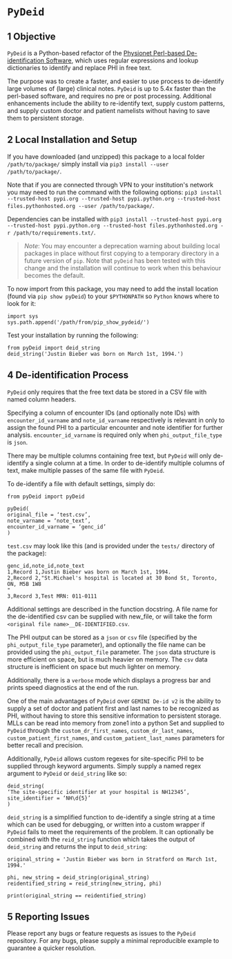 # `PyDeid`

## 1 Objective

`PyDeid` is a Python-based refactor of the [Physionet Perl-based De-identification Software](https://physionet.org/content/deid/1.1/), which uses regular expressions and lookup dictionaries to identify and replace PHI in free text.

The purpose was to create a faster, and easier to use process to de-identify large volumes of (large) clinical notes. `PyDeid` is up to 5.4x faster than the perl-based software, and requires no pre or post processing. Additional enhancements include the ability to re-identify text, supply custom patterns, and supply custom doctor and patient namelists without having to save them to persistent storage.

## 2 Local Installation and Setup

If you have downloaded (and unzipped) this package to a local folder `/path/to/package/` simply install via `pip3 install --user /path/to/package/`. 

Note that if you are connected through VPN to your institution's network you may need to run the command with the following options: `pip3 install --trusted-host pypi.org --trusted-host pypi.python.org --trusted-host files.pythonhosted.org --user /path/to/package/`.

Dependencies can be installed with `pip3 install --trusted-host pypi.org --trusted-host pypi.python.org --trusted-host files.pythonhosted.org -r /path/to/requirements.txt/`.

> *Note*: You may encounter a deprecation warning about building local packages in place without first copying to a temporary directory in a future version of `pip`. Note that `pyDeid` has been tested with this change and the installation will continue to work when this behaviour becomes the default.

To now import from this package, you may need to add the install location (found via `pip show pyDeid`) to your `$PYTHONPATH` so `Python` knows where to look for it:

```
import sys
sys.path.append('/path/from/pip_show_pydeid/')
```

Test your installation by running the following:

```
from pyDeid import deid_string
deid_string('Justin Bieber was born on March 1st, 1994.')
```

## 4 De-identification Process

`PyDeid` only requires that the free text data be stored in a CSV file with named column headers. 

Specifying a column of encounter IDs (and optionally note IDs) with `encounter_id_varname` and `note_id_varname` respectively is relevant in only to assign the found PHI to a particular encounter and note identifier for further analysis. `encounter_id_varname` is required only when `phi_output_file_type` is `json`.

There may be multiple columns containing free text, but `PyDeid` will only de-identify a single column at a time. In order to de-identify multiple columns of text, make multiple passes of the same file with `PyDeid`.

To de-identify a file with default settings, simply do:

```
from pyDeid import pyDeid

pyDeid(
original_file = ‘test.csv’, 
note_varname = ‘note_text’, 
encounter_id_varname = ‘genc_id’
)
```

`test.csv` may look like this (and is provided under the `tests/` directory of the package):

```
genc_id,note_id,note_text
1,Record 1,Justin Bieber was born on March 1st, 1994.
2,Record 2,"St.Michael's hospital is located at 30 Bond St, Toronto, ON, M5B 1W8
"
3,Record 3,Test MRN: 011-0111
```

Additional settings are described in the function docstring. A file name for the de-identified csv can be supplied with new_file, or will take the form `<original file name>__DE-IDENTIFIED.csv`.

The PHI output can be stored as a `json` or `csv` file (specified by the `phi_output_file_type` parameter), and optionally the file name can be provided using the `phi_output_file` parameter. The `json` data structure is more efficient on space, but is much heavier on memory. The `csv` data structure is inefficient on space but much lighter on memory.

Additionally, there is a `verbose` mode which displays a progress bar and prints speed diagnostics at the end of the run.

One of the main advantages of `PyDeid` over `GEMINI De-id v2` is the ability to supply a set of doctor and patient first and last names to be recognized as PHI, without having to store this sensitive information to persistent storage. MLLs can be read into memory from zone1 into a python Set and supplied to `PyDeid` through the `custom_dr_first_names`, `custom_dr_last_names`, `custom_patient_first_names`, and `custom_patient_last_names` parameters for better recall and precision.

Additionally, `PyDeid` allows custom regexes for site-specific PHI to be supplied through keyword arguments. Simply supply a named regex argument to `PyDeid` or `deid_string` like so:

```
deid_string(
‘The site-specific identifier at your hospital is NH12345’, site_identifier = ‘NH\d{5}’
)
```

`deid_string` is a simplified function to de-identify a single string at a time which can be used for debugging, or written into a custom wrapper if `PyDeid` fails to meet the requirements of the problem. It can optionally be combined with the `reid_string` function which takes the output of `deid_string` and returns the input to `deid_string`:

```
original_string = 'Justin Bieber was born in Stratford on March 1st, 1994.'

phi, new_string = deid_string(original_string)
reidentified_string = reid_string(new_string, phi)

print(original_string == reidentified_string)
```

## 5 Reporting Issues

Please report any bugs or feature requests as issues to the `PyDeid` repository. For any bugs, please supply a minimal reproducible example to guarantee a quicker resolution.